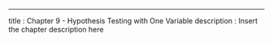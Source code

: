 ---
title       : Chapter 9 - Hypothesis Testing with One Variable
description : Insert the chapter description here